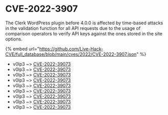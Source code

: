 # CVE-2022-3907

The Clerk WordPress plugin before 4.0.0 is affected by time-based attacks in the validation function for all API requests due to the usage of comparison operators to verify API keys against the ones stored in the site options.

{% embed url="https://github.com/Live-Hack-CVE/full_database/blob/main/cves/2022/CVE-2022-3907.json" %}


* v0lp3 ~> [CVE-2022-39073](https://www.alice-snow.ru/2022/database/cve-2022-3907/cve-2022-39073-v0lp3)
* v0lp3 ~> [CVE-2022-39073](https://www.alice-snow.ru/2022/database/cve-2022-3907/cve-2022-39073-v0lp3)
* v0lp3 ~> [CVE-2022-39073](https://www.alice-snow.ru/2022/database/cve-2022-3907/cve-2022-39073-v0lp3)
* v0lp3 ~> [CVE-2022-39073](https://www.alice-snow.ru/2022/database/cve-2022-3907/cve-2022-39073-v0lp3)
* v0lp3 ~> [CVE-2022-39073](https://www.alice-snow.ru/2022/database/cve-2022-3907/cve-2022-39073-v0lp3)
* v0lp3 ~> [CVE-2022-39073](https://www.alice-snow.ru/2022/database/cve-2022-3907/cve-2022-39073-v0lp3)
* v0lp3 ~> [CVE-2022-39073](https://www.alice-snow.ru/2022/database/cve-2022-3907/cve-2022-39073-v0lp3)
* v0lp3 ~> [CVE-2022-39073](https://www.alice-snow.ru/2022/database/cve-2022-3907/cve-2022-39073-v0lp3)
* v0lp3 ~> [CVE-2022-39073](https://www.alice-snow.ru/2022/database/cve-2022-3907/cve-2022-39073-v0lp3)